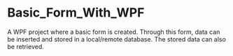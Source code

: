 # Basic_Form_With_WPF
A WPF project where a basic form is created. Through this form, data can be inserted and stored in a local/remote database. The stored data can also be retrieved.
